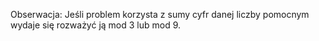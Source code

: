 Obserwacja: Jeśli problem korzysta z sumy cyfr danej liczby pomocnym wydaje się rozważyć ją mod 3 lub mod 9.